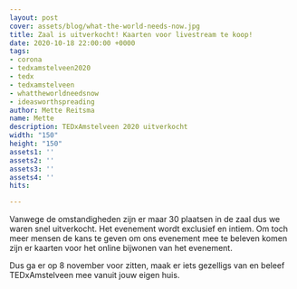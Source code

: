 ```yaml
---
layout: post
cover: assets/blog/what-the-world-needs-now.jpg
title: Zaal is uitverkocht! Kaarten voor livestream te koop!
date: 2020-10-18 22:00:00 +0000
tags:
- corona
- tedxamstelveen2020
- tedx
- tedxamstelveen
- whattheworldneedsnow
- ideasworthspreading
author: Mette Reitsma
name: Mette
description: TEDxAmstelveen 2020 uitverkocht
width: "150"
height: "150"
assets1: ''
assets2: ''
assets3: ''
assets4: ''
hits: 

---
```

Vanwege de omstandigheden zijn er maar 30 plaatsen in de zaal dus we waren snel uitverkocht. Het evenement wordt exclusief en intiem. Om toch meer mensen de kans te geven om ons evenement mee te beleven komen zijn er kaarten voor het online bijwonen van het evenement. 

Dus ga er op 8 november voor zitten, maak er iets gezelligs van en beleef TEDxAmstelveen mee vanuit jouw eigen huis. 